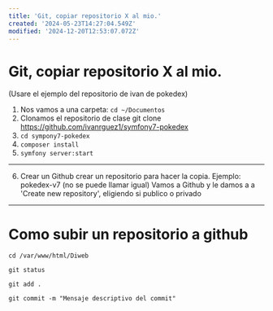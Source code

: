 ```yaml
---
title: 'Git, copiar repositorio X al mio.'
created: '2024-05-23T14:27:04.549Z'
modified: '2024-12-20T12:53:07.072Z'
---
```


# Git, copiar repositorio X al mio.
(Usare el ejemplo del repositorio de ivan de pokedex)

1. Nos vamos a una carpeta: 
`cd ~/Documentos`
2. Clonamos el repositorio de clase
git clone https://github.com/ivanrguez1/symfony7-pokedex
3. `cd sympony7-pokedex`
4. `composer install`
5. `symfony server:start`
***
6. Crear un Github crear un repositorio para hacer la copia.
Ejemplo: pokedex-v7 (no se puede llamar igual)
Vamos a Github y le damos a a 'Create new repository', eligiendo si publico o privado

----
# Como subir un repositorio a github

```
cd /var/www/html/Diweb
```
```
git status
```
```
git add .
```
```
git commit -m "Mensaje descriptivo del commit"
```



